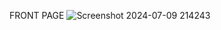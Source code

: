 FRONT PAGE
![Screenshot 2024-07-09 214243](https://github.com/adityamedidi/-javascript-activity/assets/128356134/c7cbb677-47a4-4b8c-8e21-3dbeaa0008cd)
